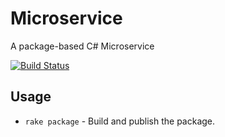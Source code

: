 # Microservice
A package-based C# Microservice

[![Build Status](https://travis-ci.org/wparad/Microservice.svg)](https://travis-ci.org/wparad/Microservice)

## Usage
* `rake package` - Build and publish the package.
